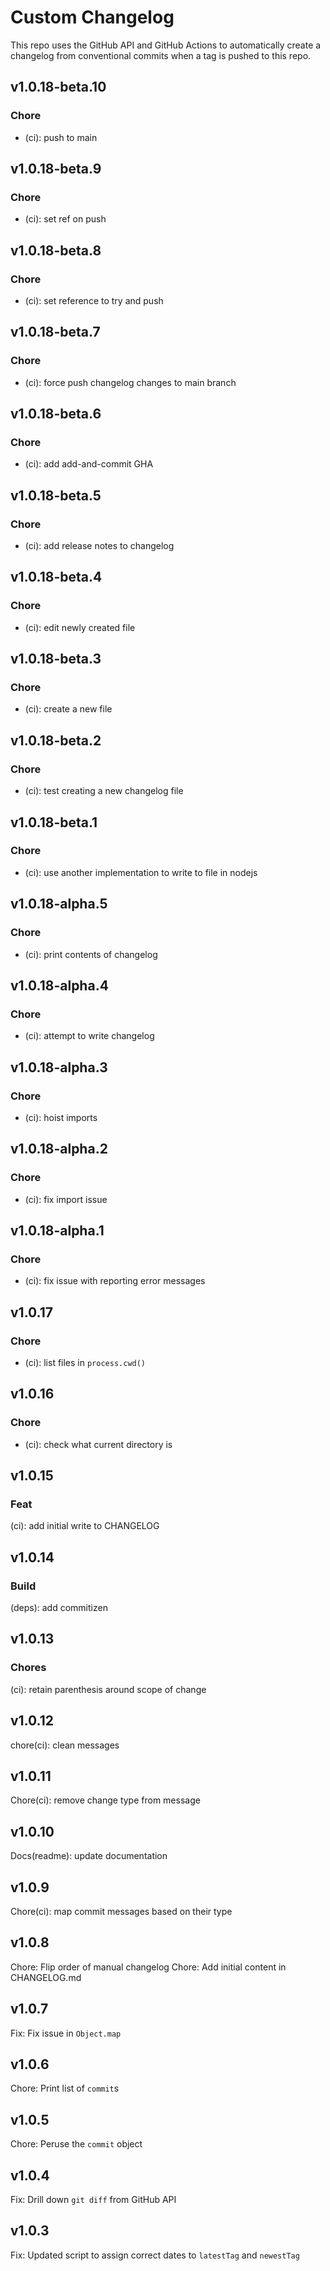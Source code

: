 # Custom Changelog

This repo uses the GitHub API and GitHub Actions to automatically create a changelog from conventional commits when a tag is pushed to this repo.

## v1.0.18-beta.10

### Chore

- (ci): push to main

## v1.0.18-beta.9

### Chore

- (ci): set ref on push

## v1.0.18-beta.8

### Chore

- (ci): set reference to try and push

## v1.0.18-beta.7

### Chore

- (ci): force push changelog changes to main branch

## v1.0.18-beta.6

### Chore

- (ci): add add-and-commit GHA

## v1.0.18-beta.5

### Chore

- (ci): add release notes to changelog

## v1.0.18-beta.4

### Chore

- (ci): edit newly created file

## v1.0.18-beta.3

### Chore

- (ci): create a new file

## v1.0.18-beta.2

### Chore

- (ci): test creating a new changelog file

## v1.0.18-beta.1

### Chore

- (ci): use another implementation to write to file in nodejs

## v1.0.18-alpha.5

### Chore

- (ci): print contents of changelog

## v1.0.18-alpha.4

### Chore

- (ci): attempt to write changelog

## v1.0.18-alpha.3

### Chore

- (ci): hoist imports

## v1.0.18-alpha.2

### Chore

- (ci): fix import issue

## v1.0.18-alpha.1

### Chore

- (ci): fix issue with reporting error messages

## v1.0.17

### Chore

- (ci): list files in `process.cwd()`

## v1.0.16

### Chore

- (ci): check what current directory is

## v1.0.15

### Feat

(ci): add initial write to CHANGELOG

## v1.0.14

### Build

(deps): add commitizen

## v1.0.13

### Chores

(ci): retain parenthesis around scope of change

## v1.0.12

chore(ci): clean messages

## v1.0.11

Chore(ci): remove change type from message

## v1.0.10

Docs(readme): update documentation

## v1.0.9

Chore(ci): map commit messages based on their type

## v1.0.8

Chore: Flip order of manual changelog
Chore: Add initial content in CHANGELOG.md

## v1.0.7

Fix: Fix issue in `Object.map`

## v1.0.6

Chore: Print list of `commit`s

## v1.0.5

Chore: Peruse the `commit` object

## v1.0.4

Fix: Drill down `git diff` from GitHub API

## v1.0.3

Fix: Updated script to assign correct dates to `latestTag` and `newestTag`
